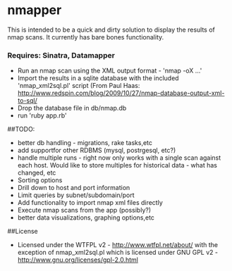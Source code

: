 nmapper
=======

This is intended to be a quick and dirty solution to display the results of nmap scans. It currently has bare bones
functionality.

### Requires: Sinatra, Datamapper

+ Run an nmap scan using the XML output format - 'nmap -oX ...'
+ Import the results in a sqlite database with the included 'nmap_xml2sql.pl' script (From Paul Haas:
http://www.redspin.com/blog/2009/10/27/nmap-database-output-xml-to-sql/
+ Drop the database file in db/nmap.db
+ run 'ruby app.rb'

##TODO:
+ better db handling - migrations, rake tasks,etc
+ add supportfor other RDBMS (mysql, postrgesql, etc?)
+ handle multiple runs - right now only works with a single scan against each host. Would like to store multiples for
historical data - what has changed, etc
+ Sorting options
+ Drill down to host and port information
+ Limit queries by subnet/subdomain/port
+ Add functionality to import nmap xml files directly
+ Execute nmap scans from the app (possibly?)
+ better data visualizations, graphing options,etc

##License
+ Licensed under the WTFPL v2 - http://www.wtfpl.net/about/ with the exception of nmap_xml2sql.pl which is licensed under
GNU GPL v2 - http://www.gnu.org/licenses/gpl-2.0.html
